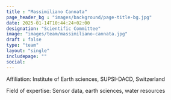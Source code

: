 ```yaml
---
title : "Massimiliano Cannata"
page_header_bg : "images/background/page-title-bg.jpg"
date: 2025-01-14T10:44:24+02:00
designation: "Scientific Committee"
image: "images/team/massimiliano-cannata.jpg"
draft : false
type: "team"
layout: "single"
includepage: ""
social:
---
```


Affiliation: Institute of Earth sciences, SUPSI-DACD, Switzerland

Field of expertise: Sensor data, earth sciences, water resources
